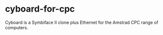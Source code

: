 # cyboard-for-cpc
Cyboard is a Symbiface II clone plus Ethernet for the Amstrad CPC range of computers.
